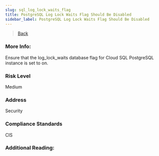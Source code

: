```yaml
---
slug: sql_log_lock_waits_flag
title: PostgreSQL Log Lock Waits Flag Should Be Disabled
sidebar_label: PostgreSQL Log Lock Waits Flag Should Be Disabled
---
```

> [Back](../../gcpsqlmonitoring)

### More Info:
Ensure that the log_lock_waits database flag for Cloud SQL PostgreSQL instance is set to on.

### Risk Level
Medium

### Address
Security

### Compliance Standards
CIS

### Additional Reading:
